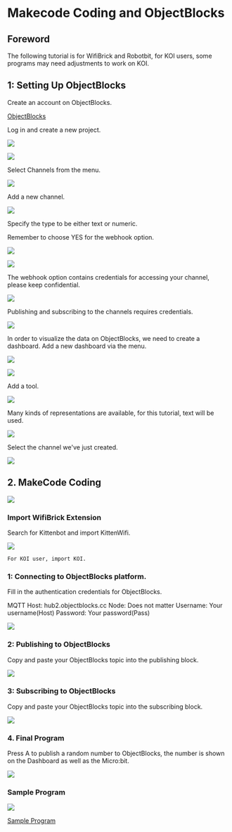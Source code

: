 # Makecode Coding and ObjectBlocks

## Foreword

The following tutorial is for WifiBrick and Robotbit, for KOI users, some programs may need adjustments to work on KOI.

## 1: Setting Up ObjectBlocks

Create an account on ObjectBlocks.

[ObjectBlocks](https://www.objectblocks.cc/)

Log in and create a new project.

![](./iotimage/object1.png)

![](./iotimage/object2.png)

Select Channels from the menu.

![](./iotimage/object3.png)

Add a new channel.

![](./iotimage/object4.png)

Specify the type to be either text or numeric.

Remember to choose YES for the webhook option.

![](./iotimage/object5.png)

![](./iotimage/object6.png)

The webhook option contains credentials for accessing your channel, please keep confidential.

![](./iotimage/object7.png)

Publishing and subscribing to the channels requires credentials.

![](./iotimage/object8.png)

In order to visualize the data on ObjectBlocks, we need to create a dashboard.
Add a new dashboard via the menu.

![](./iotimage/object9.png)

![](./iotimage/object10.png)

Add a tool.

![](./iotimage/object11.png)

Many kinds of representations are available, for this tutorial, text will be used.

![](./iotimage/object12.png)

Select the channel we've just created.

![](./iotimage/object13.png)

## 2. MakeCode Coding

![](../../functional_module/PWmodules/images/mcbanner.png)

### Import WifiBrick Extension

Search for Kittenbot and import KittenWifi.

![](./iotimage/object14.png)

    For KOI user, import KOI.

### 1: Connecting to ObjectBlocks platform.

Fill in the authentication credentials for ObjectBlocks.

MQTT Host: hub2.objectblocks.cc
Node: Does not matter
Username: Your username(Host)
Password: Your password(Pass)

![](./iotimage/object15.png)

### 2: Publishing to ObjectBlocks

Copy and paste your ObjectBlocks topic into the publishing block.

![](./iotimage/object16.png)

### 3: Subscribing to ObjectBlocks

Copy and paste your ObjectBlocks topic into the subscribing block.

![](./iotimage/object19.png)

### 4. Final Program

Press A to publish a random number to ObjectBlocks, the number is shown on the Dashboard as well as the Micro:bit.

![](./iotimage/object21.png)

### Sample Program

![](./iotimage/object20.png)

[Sample Program](https://makecode.microbit.org/_3Picjj2KRChw)
